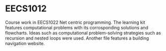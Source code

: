 # EECS1012
Course work in EECS1022 Net centric programming. The learning kit features computational problems with its corrosponding solutions and flowcharts. Ideas such as computational problem-solving strategies such as recursion and nested loops were used. Another file features a building navigation website. 
